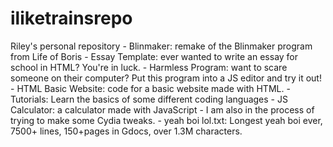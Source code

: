# iliketrainsrepo
Riley's personal repository - Blinmaker: remake of the Blinmaker program from Life of Boris - Essay Template: ever wanted to write an essay for school in HTML? You're in luck. - Harmless Program: want to scare someone on their computer? Put this program into a JS editor and try it out! - HTML Basic Website: code for a basic website made with HTML. - Tutorials: Learn the basics of some different coding languages - JS Calculator: a calculator made with JavaScript - I am also in the process of trying to make some Cydia tweaks. - yeah boi lol.txt: Longest yeah boi ever, 7500+ lines, 150+pages in Gdocs, over 1.3M characters.
